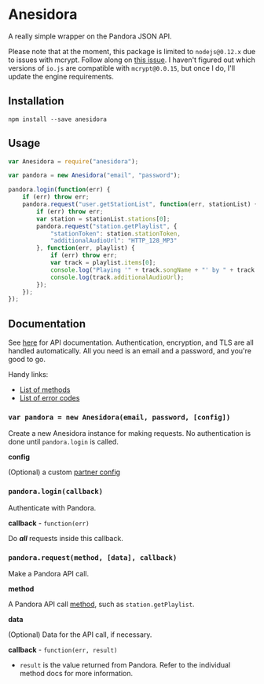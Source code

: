 Anesidora
=========

A really simple wrapper on the Pandora JSON API.

Please note that at the moment, this package is limited to `nodejs@0.12.x` due to issues with mcrypt.
Follow along on [this issue](https://github.com/tugrul/node-mcrypt/issues/31).
I haven't figured out which versions of `io.js` are compatible with `mcrypt@0.0.15`, but once I do, I'll update the engine requirements.

## Installation

`npm install --save anesidora`

## Usage

```javascript
var Anesidora = require("anesidora");

var pandora = new Anesidora("email", "password");

pandora.login(function(err) {
    if (err) throw err;
    pandora.request("user.getStationList", function(err, stationList) {
        if (err) throw err;
        var station = stationList.stations[0];
        pandora.request("station.getPlaylist", {
            "stationToken": station.stationToken,
            "additionalAudioUrl": "HTTP_128_MP3"
        }, function(err, playlist) {
            if (err) throw err;
            var track = playlist.items[0];
            console.log("Playing '" + track.songName + "' by " + track.artistName);
            console.log(track.additionalAudioUrl);
        });
    });
});
```

## Documentation

See [here](http://6xq.net/pandora-apidoc/json/) for API documentation.
Authentication, encryption, and TLS are all handled automatically.
All you need is an email and a password, and you're good to go.

Handy links:

 - [List of methods](http://6xq.net/pandora-apidoc/json/methods/)
 - [List of error codes](http://6xq.net/pandora-apidoc/json/errorcodes/)

### `var pandora = new Anesidora(email, password, [config])`

Create a new Anesidora instance for making requests.
No authentication is done until `pandora.login` is called.

**config**

(Optional) a custom [partner config](http://6xq.net/pandora-apidoc/json/partners/#partners)

### `pandora.login(callback)`

Authenticate with Pandora.

**callback** - `function(err)`

Do ***all*** requests inside this callback.

### `pandora.request(method, [data], callback)`

Make a Pandora API call.

**method**

A Pandora API call [method](http://6xq.net/pandora-apidoc/json/methods/), such as `station.getPlaylist`.

**data**

(Optional) Data for the API call, if necessary.

**callback** - `function(err, result)`

 - `result` is the value returned from Pandora.  Refer to the individual method docs for more information.

